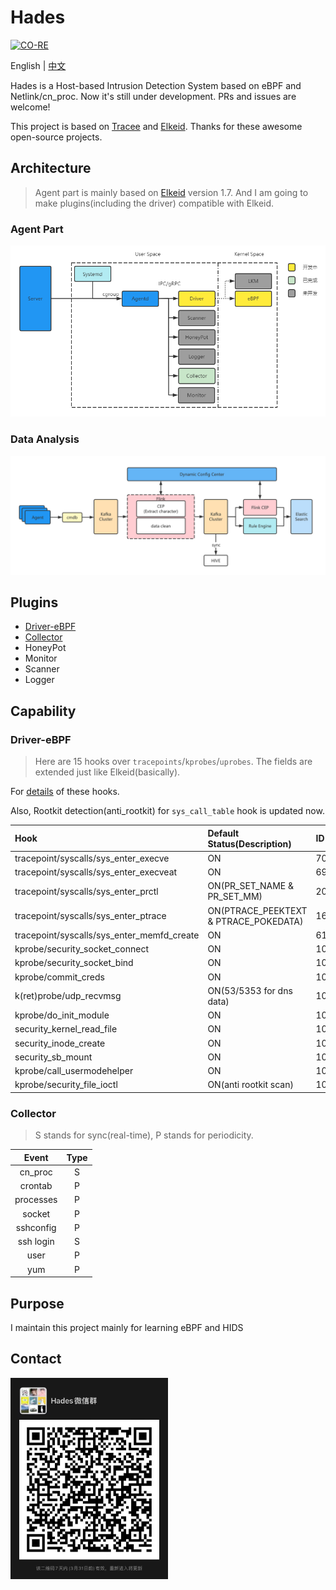 # Hades

[![CO-RE](https://github.com/chriskaliX/Hades/actions/workflows/co-re.yaml/badge.svg)](https://github.com/chriskaliX/Hades/actions/workflows/co-re.yaml)

English | [中文](README-zh_CN.md)

Hades is a Host-based Intrusion Detection System based on eBPF and Netlink/cn_proc. Now it's still under development. PRs and issues are welcome!

This project is based on [Tracee](https://github.com/aquasecurity/tracee) and [Elkeid](https://github.com/bytedance/Elkeid). Thanks for these awesome open-source projects.

## Architecture

> Agent part is mainly based on [Elkeid](https://github.com/bytedance/Elkeid) version 1.7. And I am going to make plugins(including the driver) compatible with Elkeid.

### Agent Part

![data](https://github.com/chriskaliX/Hades/blob/main/imgs/agent.png)

### Data Analysis

![data](https://github.com/chriskaliX/Hades/blob/main/imgs/data_analyze.png)

## Plugins

- [Driver-eBPF](https://github.com/chriskaliX/Hades/tree/main/plugin/driver/eBPF)
- [Collector](https://github.com/chriskaliX/Hades/tree/main/plugin/collector)
- HoneyPot
- Monitor
- Scanner
- Logger

## Capability

### Driver-eBPF

> Here are 15 hooks over `tracepoints`/`kprobes`/`uprobes`. The fields are extended just like Elkeid(basically).

For [details](https://github.com/chriskaliX/Hades/tree/main/plugin/driver) of these hooks.

Also, Rootkit detection(anti_rootkit) for `sys_call_table` hook is updated now.

| Hook                                       | Default Status(Description)           | ID   |
| :----------------------------------------- | :------------------------------------ | :--- |
| tracepoint/syscalls/sys_enter_execve       | ON                                    | 700  |
| tracepoint/syscalls/sys_enter_execveat     | ON                                    | 698  |
| tracepoint/syscalls/sys_enter_prctl        | ON(PR_SET_NAME & PR_SET_MM)           | 200  |
| tracepoint/syscalls/sys_enter_ptrace       | ON(PTRACE_PEEKTEXT & PTRACE_POKEDATA) | 164  |
| tracepoint/syscalls/sys_enter_memfd_create | ON                                    | 614  |
| kprobe/security_socket_connect             | ON                                    | 1022 |
| kprobe/security_socket_bind                | ON                                    | 1024 |
| kprobe/commit_creds                        | ON                                    | 1011 |
| k(ret)probe/udp_recvmsg                    | ON(53/5353 for dns data)              | 1025 |
| kprobe/do_init_module                      | ON                                    | 1026 |
| security_kernel_read_file                  | ON                                    | 1027 |
| security_inode_create                      | ON                                    | 1028 |
| security_sb_mount                          | ON                                    | 1029 |
| kprobe/call_usermodehelper                 | ON                                    | 1030 |
| kprobe/security_file_ioctl                 | ON(anti rootkit scan)                 | 1031 |

### Collector

> S stands for sync(real-time), P stands for periodicity.

|   Event   | Type |
| :-------: | :--: |
|  cn_proc  |  S   |
|  crontab  |  P   |
| processes |  P   |
|  socket   |  P   |
| sshconfig |  P   |
| ssh login |  S   |
|   user    |  P   |
|    yum    |  P   |

## Purpose

I maintain this project mainly for learning eBPF and HIDS

## Contact

<img src="https://github.com/chriskaliX/Hades/blob/main/imgs/WechatIMG120.jpeg" width="50%" style="float:left;"/>
